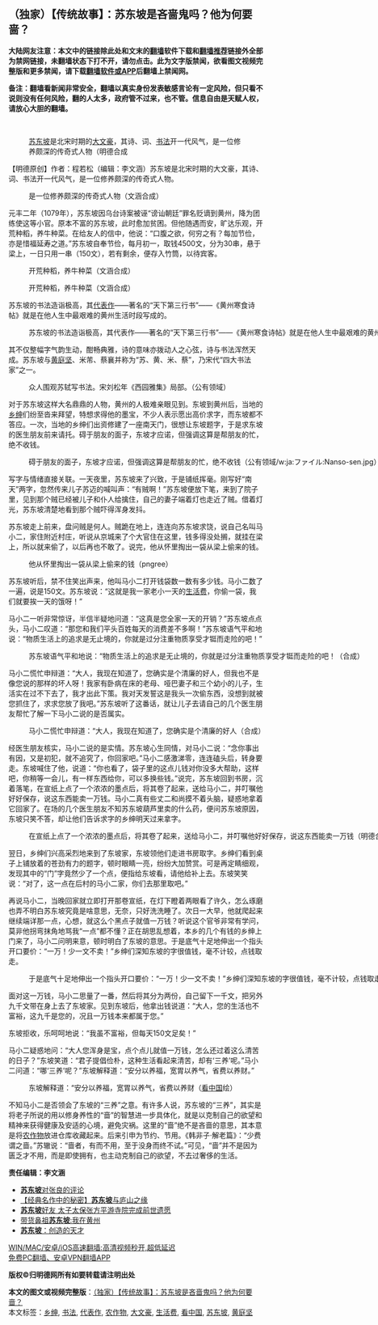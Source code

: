  <h2>（独家）【传统故事】：苏东坡是吝啬鬼吗？他为何要啬？</h2> <p class="notice"><b>大陆网友注意：本文中的链接除此处和文末的<a href="https://github.com/bannedbook/fanqiang" >翻墙</a>软件下载和<a href="https://github.com/killgcd/justmysocks/blob/master/README.md">翻墙推荐</a>链接外全部为禁网链接，未翻墙状态下打不开，请勿点击。此为文字版禁闻，欲看图文视频完整版和更多禁闻，请下载<a href="https://github.com/bannedbook/fanqiang">翻墙软件或APP</a>后翻墙上禁闻网。</p><p>备注：翻墙看新闻非常安全，翻墙以真实身份发表敏感言论有一定风险，但只看不说则没有任何风险，翻的人太多，政府管不过来，也不管。信息自由是天赋人权，请放心大胆的翻墙。</b></p>  <div class="entry"> <br /> <figure><figcaption class="wp-caption-text"><a href="https://www.bannedbook.org/bnews/tag/%e8%8b%8f%e4%b8%9c%e5%9d%a1/" class="st_tag internal_tag" rel="tag" title="标签 苏东坡 下的日志">苏东坡</a>是北宋时期的<a href="https://www.bannedbook.org/bnews/tag/%E5%A4%A7%E6%96%87%E8%B1%AA/" class="st_tag internal_tag" rel="tag" title="标签 大文豪 下的日志">大文豪</a>，其诗、词、<a href="https://www.bannedbook.org/bnews/tag/%E4%B9%A6%E6%B3%95/" class="st_tag internal_tag" rel="tag" title="标签 书法 下的日志">书法</a>开一代风气，是一位修养颇深的传奇式人物（明德合成</figcaption></figure> <p>【明德原创】作者：程若松（编辑：李文涵）苏东坡是北宋时期的大文豪，其诗、词、书法开一代风气，是一位修养颇深的传奇式人物。</p> <figure id="attachment_22451" aria-describedby="caption-attachment-22451" style="width: 1154px" class="wp-caption alignnone"><figcaption id="caption-attachment-22451" class="wp-caption-text">是一位修养颇深的传奇式人物（文涵合成）</figcaption></figure> <p>元丰二年（1079年），苏东坡因乌台诗案被诬“谤讪朝廷”罪名贬谪到黄州，降为团练使这等小官。原本不富的苏东坡，此时愈加贫困。但他随遇而安，旷达乐观，开荒种稻，养牛种菜。在给友人的信中，他说：“口腹之欲，何穷之有？每加节俭，亦是惜福延寿之道。”苏东坡自奉节俭，每月初一，取钱4500文，分为30串，悬于梁上，一日只用一串（150文），若有剩余，便存入竹筒，以待宾客。</p> <figure id="attachment_22452" aria-describedby="caption-attachment-22452" style="width: 1154px" class="wp-caption alignnone"><figcaption id="caption-attachment-22452" class="wp-caption-text">开荒种稻，养牛种菜（文涵合成）</figcaption></figure> <figure id="attachment_22466" aria-describedby="caption-attachment-22466" style="width: 1150px" class="wp-caption alignnone"><figcaption id="caption-attachment-22466" class="wp-caption-text">开荒种稻，养牛种菜（文涵合成）</figcaption></figure> <p>苏东坡的书法造诣极高，其<a href="https://www.bannedbook.org/bnews/tag/%E4%BB%A3%E8%A1%A8%E4%BD%9C/" class="st_tag internal_tag" rel="tag" title="标签 代表作 下的日志">代表作</a>——著名的“天下第三行书”——《黄州寒食诗帖》就是在他人生中最艰难的黄州生活时段写成的。</p> <figure id="attachment_22460" aria-describedby="caption-attachment-22460" style="width: 1153px" class="wp-caption alignnone"><figcaption id="caption-attachment-22460" class="wp-caption-text">苏东坡的书法造诣极高，其代表作——著名的“天下第三行书”——《黄州寒食诗帖》就是在他人生中最艰难的黄州生活时段写成的（网路）</figcaption></figure> <p>其不仅整幅字气韵生动，酣畅典雅，诗的意味亦拨动人之心弦，诗与书法浑然天成。苏东坡与<a href="https://www.bannedbook.org/bnews/tag/%E9%BB%84%E5%BA%AD%E5%9D%9A/" class="st_tag internal_tag" rel="tag" title="标签 黄庭坚 下的日志">黄庭坚</a>、米芾、蔡襄并称为“苏、黄、米、蔡”，乃宋代“四大书法家”之一。</p>  <figure id="attachment_22461" aria-describedby="caption-attachment-22461" style="width: 1154px" class="wp-caption alignnone"><figcaption id="caption-attachment-22461" class="wp-caption-text">众人围观苏轼写书法。宋刘松年《西园雅集》局部。（公有领域）</figcaption></figure> <p>对于苏东坡这样大名鼎鼎的人物，黄州的人极难亲眼见到。东坡到黄州后，当地的<a href="https://www.bannedbook.org/bnews/tag/%E4%B9%A1%E7%BB%85/" class="st_tag internal_tag" rel="tag" title="标签 乡绅 下的日志">乡绅</a>们纷至沓来拜望，特想求得他的墨宝，不少人表示愿出高价求字，而东坡都不答应。一次，当地的乡绅们出资修建了一座南天门，很想让东坡题字，于是求东坡的医生朋友前来请托。碍于朋友的面子，东坡才应诺，但强调这算是帮朋友的忙，绝不收钱。</p> <figure id="attachment_22463" aria-describedby="caption-attachment-22463" style="width: 1123px" class="wp-caption alignnone"><figcaption id="caption-attachment-22463" class="wp-caption-text">碍于朋友的面子，东坡才应诺，但强调这算是帮朋友的忙，绝不收钱（公有领域/w:ja:ファイル:Nanso-sen.jpg）</figcaption></figure> <p>写字与情绪直接关联。一天夜里，苏东坡来了兴致，于是铺纸挥毫。刚写好“南天”两字，忽然传来儿子苏迈的喊叫声：“有贼啊！”苏东坡便放下笔，来到了院子里，见到那个贼已经被儿子和仆人给擒住，自己的妻子端着灯也走近了贼。借着灯光，苏东坡清楚地看到那个贼吓得浑身发抖。</p> <p>苏东坡走上前来，盘问贼是何人。贼跪在地上，连连向苏东坡求饶，说自己名叫马小二，家住附近村庄，听说从京城来了个大官住在这里，钱多得没处搁，就挂在梁上，所以就来偷了，以后再也不敢了。说完，他从怀里掏出一袋从梁上偷来的钱。</p> <figure id="attachment_22453" aria-describedby="caption-attachment-22453" style="width: 1155px" class="wp-caption alignnone"><figcaption id="caption-attachment-22453" class="wp-caption-text">他从怀里掏出一袋从梁上偷来的钱（pngree）</figcaption></figure> <p>苏东坡听后，禁不住笑出声来，他叫马小二打开钱袋数一数有多少钱。马小二数了一遍，说是150文。苏东坡说：“这就是我一家老小一天的<a href="https://www.bannedbook.org/bnews/tag/%E7%94%9F%E6%B4%BB%E8%B4%B9/" class="st_tag internal_tag" rel="tag" title="标签 生活费 下的日志">生活费</a>，你偷一袋，我们就要挨一天的饿呀！”</p>  <p>马小二一听非常惊讶，半信半疑地问道：“这真是您全家一天的开销？”苏东坡点点头，马小二叹道：“那您和我们平头百姓每天的消费差不多啊！”苏东坡语气平和地说：“物质生活上的追求是无止境的，你就是过分注重物质享受才铤而走险的吧！”</p> <figure id="attachment_22465" aria-describedby="caption-attachment-22465" style="width: 1154px" class="wp-caption alignnone"><figcaption id="caption-attachment-22465" class="wp-caption-text">苏东坡语气平和地说：“物质生活上的追求是无止境的，你就是过分注重物质享受才铤而走险的吧！（合成）</figcaption></figure> <p>马小二慌忙申辩道：“大人，我现在知道了，您确实是个清廉的好人，但我也不是像您说的那样的坏人呀！我家有卧病在床的老母、哑巴妻子和三个幼小的儿子，生活实在过不下去了，我才出此下策。我对天发誓这是我头一次偷东西，没想到就被您抓住了，求求您放了我吧。”苏东坡听了这番话，就让儿子去请自己的几个医生朋友帮忙了解一下马小二说的是否属实。</p> <figure id="attachment_22467" aria-describedby="caption-attachment-22467" style="width: 1004px" class="wp-caption alignnone"><figcaption id="caption-attachment-22467" class="wp-caption-text">马小二慌忙申辩道：“大人，我现在知道了，您确实是个清廉的好人（合成）</figcaption></figure> <p>经医生朋友核实，马小二说的是实情。苏东坡心生同情，对马小二说：“念你事出有因，又是初犯，就不追究了，你回家吧。”马小二感激涕零，连连磕头后，转身要走。东坡喊住了他，说道：“你也看了，袋子里的这点儿钱对你没多大帮助，这样吧，你稍等一会儿，有一样东西给你，可以多换些钱。”说完，苏东坡回到书房，沉着落笔，在宣纸上点了一个浓浓的墨点后，将其卷了起来，送给马小二，并叮嘱他好好保存，说这东西能卖一万钱。马小二真有些丈二和尚摸不着头脑，疑惑地拿着它回家了。在场的几个医生朋友不知苏东坡葫芦里卖的什么药，便问苏东坡原因，东坡只笑不答，却让他们告诉求字的乡绅明天过来拿字。</p> <figure id="attachment_22473" aria-describedby="caption-attachment-22473" style="width: 1154px" class="wp-caption alignnone"><figcaption id="caption-attachment-22473" class="wp-caption-text">在宣纸上点了一个浓浓的墨点后，将其卷了起来，送给马小二，并叮嘱他好好保存，说这东西能卖一万钱（明德合成）</figcaption></figure> <p>翌日，乡绅们兴高采烈地来到了东坡家，东坡领他们走进书房取字。乡绅们看到桌子上铺放着的苍劲有力的题字，顿时眼睛一亮，纷纷大加赞赏。可是再定睛细观，发现其中的“门”字竟然少了一个点，便指给东坡看，请他给补上去。东坡笑笑说：“对了，这一点在后村的马小二家，你们去那里取吧。”</p>  <p>再说马小二，当晚回家就立即打开那卷宣纸，在灯下瞪着两眼看了许久，怎么琢磨也弄不明白苏东坡究竟是啥意思，无奈，只好洗洗睡了。次日一大早，他就爬起来继续端详那一点，心想，就这么个黑点子就值一万钱？听说这个官爷非常有学问，莫非他拐弯抹角地骂我“一点”都不懂？正在胡思乱想着，本乡的几个有钱的乡绅上门来了，马小二问明来意，顿时明白了东坡的意思。于是底气十足地伸出一个指头开口要价：“一万！少一文不卖！”乡绅们深知东坡的字很值钱，毫不计较，点钱取走。</p> <figure id="attachment_22474" aria-describedby="caption-attachment-22474" style="width: 1154px" class="wp-caption alignnone"><figcaption id="caption-attachment-22474" class="wp-caption-text">于是底气十足地伸出一个指头开口要价：“一万！少一文不卖！”乡绅们深知东坡的字很值钱，毫不计较，点钱取走（网络）</figcaption></figure> <p>面对这一万钱，马小二思量了一番，然后将其分为两份，自己留下一千文，把另外九千文带在身上去了东坡家。见到东坡后，他拿出钱说道：“大人，您的生活也不富裕，这九千是您的，况且一万钱本来都属于您。”</p> <p>东坡拒收，乐呵呵地说：“我虽不富裕，但每天150文足矣！”</p> <p>马小二疑惑地问：“大人您浑身是宝，点个点儿就值一万钱，怎么还过着这么清苦的日子？”东坡笑道：“君子提倡俭朴，这种生活看起来清苦，却有‘三养’呢。”马小二问道：“哪‘三养’呢？”东坡解释道：“安分以养福，宽胃以养气，省费以养财。”</p>  <figure id="attachment_22475" aria-describedby="caption-attachment-22475" style="width: 1154px" class="wp-caption alignnone"><figcaption id="caption-attachment-22475" class="wp-caption-text">东坡解释道：“安分以养福，宽胃以养气，省费以养财（<a href="https://www.bannedbook.org/bnews/tag/%e7%9c%8b%e4%b8%ad%e5%9b%bd/" class="st_tag internal_tag" rel="tag" title="标签 看中国 下的日志">看中国</a>绘）</figcaption></figure> <p>不知马小二是否领会了东坡的“三养”之意。有许多人说，苏东坡的“三养”，其实是将老子所说的用以修身养性的“啬”的智慧进一步具体化，就是以克制自己的欲望和精神来获得健康及安适的心境，避免灾祸。这里的“啬”绝不是吝啬的意思，其本意是将<a href="https://www.bannedbook.org/bnews/tag/%E5%86%9C%E4%BD%9C%E7%89%A9/" class="st_tag internal_tag" rel="tag" title="标签 农作物 下的日志">农作物</a>放进仓库收藏起来。后来引申为节约、节用。《韩非子·解老篇》：“少费谓之啬。”苏辙说：“啬者，有而不用，至于没身而终不试。”可见，“啬”并不是因为匮乏才不用，而是即使拥有，也主动克制自己的欲望，不去过奢侈的生活。</p> <p><strong>责任编辑：李文涵</strong></p> <ul class='op-related-articles' title='相关阅读'> <li><a href='https://www.bannedbook.org/bnews/comments/20201011/1411880.html' target='_blank'><b>苏东坡</b>对张良的评论</a></li> <li><a href='https://www.bannedbook.org/bnews/comments/20201010/1411315.html' target='_blank'>【经典名作中的秘密】<b>苏东坡</b>与庐山之缘</a></li> <li><a href='https://www.bannedbook.org/bnews/lifebaike/20200910/1393840.html' target='_blank'><b>苏东坡</b>好友 太子太保张方平游寺院完成前世遗愿</a></li> <li><a href='https://www.bannedbook.org/bnews/lifebaike/20200909/1393213.html' target='_blank'>带货鼻祖<b>苏东坡</b>:我在黄州</a></li> <li><a href='https://www.bannedbook.org/bnews/ssgc/20200827/1386455.html' target='_blank'><b>苏东坡</b>：创造的天才</a></li> </ul> <p class="texttj"> <a href="https://github.com/bannedbook/fanqiang/wiki/V2ray%E6%9C%BA%E5%9C%BA" target="_blank">WIN/MAC/安卓/iOS高速翻墙:高清视频秒开,超低延迟</a><br/> <a href="https://github.com/bannedbook/fanqiang/wiki/%E7%A6%81%E9%97%BB%E7%BD%91%E5%AE%89%E5%8D%93%E7%BF%BB%E5%A2%99%E6%96%B0%E9%97%BBAPP" target="_blank">免费PC翻墙、安卓VPN翻墙APP</a></p><p><strong> 版权©️归明德网所有如要转载请注明出处</strong></p><a name='sharetosocial'></a>       <div><b>本文的图文或视频完整版</b>：<a href='https://www.bannedbook.org/bnews/comments/20210119/1470403.html'>（独家）【传统故事】：苏东坡是吝啬鬼吗？他为何要啬？</a></div>  </div><!--END ENTRY--> <div class="postfooter"> <div>本文标签：<a href="https://www.bannedbook.org/bnews/tag/%E4%B9%A1%E7%BB%85/" rel="tag">乡绅</a>, <a href="https://www.bannedbook.org/bnews/tag/%E4%B9%A6%E6%B3%95/" rel="tag">书法</a>, <a href="https://www.bannedbook.org/bnews/tag/%E4%BB%A3%E8%A1%A8%E4%BD%9C/" rel="tag">代表作</a>, <a href="https://www.bannedbook.org/bnews/tag/%E5%86%9C%E4%BD%9C%E7%89%A9/" rel="tag">农作物</a>, <a href="https://www.bannedbook.org/bnews/tag/%E5%A4%A7%E6%96%87%E8%B1%AA/" rel="tag">大文豪</a>, <a href="https://www.bannedbook.org/bnews/tag/%E7%94%9F%E6%B4%BB%E8%B4%B9/" rel="tag">生活费</a>, <a href="https://www.bannedbook.org/bnews/tag/%e7%9c%8b%e4%b8%ad%e5%9b%bd/" rel="tag">看中国</a>, <a href="https://www.bannedbook.org/bnews/tag/%e8%8b%8f%e4%b8%9c%e5%9d%a1/" rel="tag">苏东坡</a>, <a href="https://www.bannedbook.org/bnews/tag/%E9%BB%84%E5%BA%AD%E5%9D%9A/" rel="tag">黄庭坚</a></div>  </div><!--END POSTFOOTER--> 